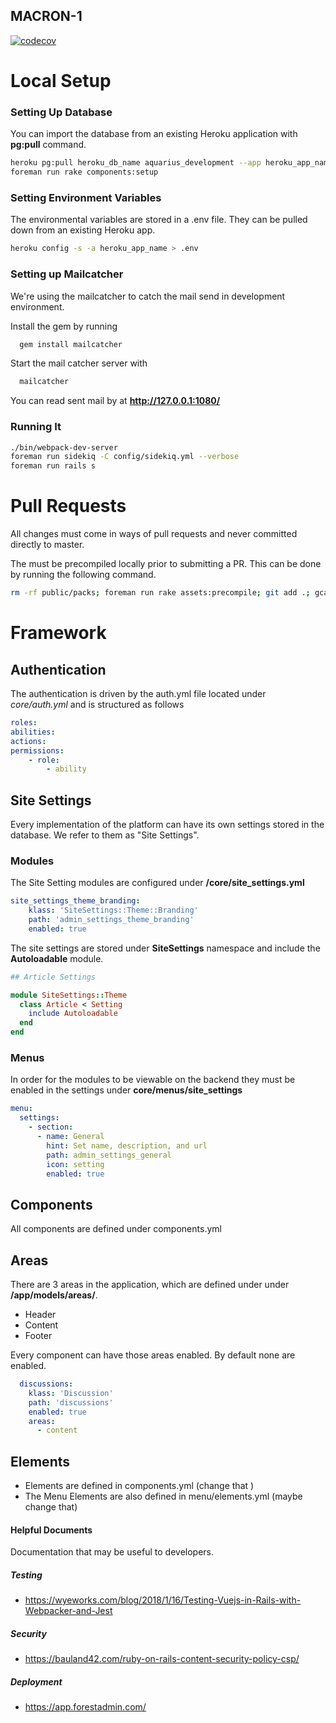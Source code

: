 MACRON-1
--------
[![codecov](https://codecov.io/gh/leouofa/aquarius/branch/master/graph/badge.svg?token=SpfdxrArOG)](https://codecov.io/gh/leouofa/aquarius)

# Local Setup

### Setting Up Database
You can import the database from an existing Heroku application with __pg:pull__ command.  

```bash
heroku pg:pull heroku_db_name aquarius_development --app heroku_app_name
foreman run rake components:setup
```

### Setting Environment Variables
The environmental variables are stored in a .env file. They can be pulled down from an existing Heroku app.

```bash
heroku config -s -a heroku_app_name > .env
```

### Setting up Mailcatcher
We're using the mailcatcher to catch the mail send in development environment.

Install the gem by running
```bash
  gem install mailcatcher
```
  
Start the mail catcher server with
```bash
  mailcatcher
```
You can read sent mail by at  __http://127.0.0.1:1080/__

### Running It
```bash
./bin/webpack-dev-server
foreman run sidekiq -C config/sidekiq.yml --verbose
foreman run rails s
```

# Pull Requests
All changes must come in ways of pull requests and never committed directly to master. 

The must be precompiled locally prior to submitting a PR. This can be done by running the following command.
```bash
rm -rf public/packs; foreman run rake assets:precompile; git add .; gcam 'precompiled assets'
```

# Framework

## Authentication
The authentication is driven by the auth.yml file located under _core/auth.yml_ and is structured as follows
```yml
roles:
abilities:
actions:
permissions:
    - role:
        - ability
```

## Site Settings
Every implementation of the platform can have its own settings stored in the database. 
We refer to them as "Site Settings".

### Modules
The Site Setting modules are configured under __/core/site_settings.yml__
```yaml
site_settings_theme_branding:
    klass: 'SiteSettings::Theme::Branding'
    path: 'admin_settings_theme_branding'
    enabled: true
```

The site settings are stored under __SiteSettings__ namespace and include the __Autoloadable__ module.
``` ruby
## Article Settings

module SiteSettings::Theme
  class Article < Setting
    include Autoloadable
  end
end

```

### Menus
In order for the modules to be viewable on the backend they must be enabled in the settings under __core/menus/site_settings__

```yaml
menu:
  settings:
    - section:
      - name: General
        hint: Set name, description, and url
        path: admin_settings_general
        icon: setting
        enabled: true
```

## Components
All components are defined under components.yml

## Areas
There are 3 areas in the application, which are defined under under __/app/models/areas/__.

- Header
- Content
- Footer



Every component can have those areas enabled. By default none are enabled.

```yml
  discussions:
    klass: 'Discussion'
    path: 'discussions'
    enabled: true
    areas:
      - content
```

## Elements

- Elements are defined in components.yml (change that )
- The Menu Elements are also defined in menu/elements.yml (maybe change that)

#### Helpful Documents
Documentation that may be useful to developers.

##### Testing
- https://wyeworks.com/blog/2018/1/16/Testing-Vuejs-in-Rails-with-Webpacker-and-Jest

##### Security
- https://bauland42.com/ruby-on-rails-content-security-policy-csp/

##### Deployment
- https://app.forestadmin.com/

